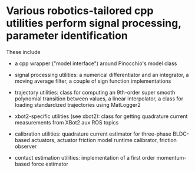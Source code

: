 # Various robotics-tailored cpp utilities perform signal processing, parameter identification 

These include

- a cpp wrapper ("model interface") around Pinocchio's model class

- signal processing utilities: a numerical differentiator and an integrator, a moving average filter, a couple of sign function implementations

- trajectory utilities: class for computing an 9th-order super smooth polynomial transition between values, a linear interpolator, a class for loading standardized trajectories using MatLogger2

- xbot2-specific utilities (see xbot2): class for getting quadrature current measurements from XBot2 aux ROS topics

- calibration utilities: quadrature current estimator for three-phase BLDC-based actuators, actuator friction model runtime calibrator, friction observer

- contact estimation utilities: implementation of a first order momentum-based force estimator
